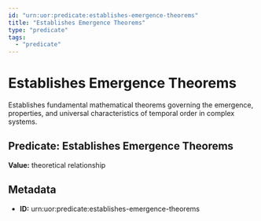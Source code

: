 ```yaml
---
id: "urn:uor:predicate:establishes-emergence-theorems"
title: "Establishes Emergence Theorems"
type: "predicate"
tags:
  - "predicate"
---
```


# Establishes Emergence Theorems

Establishes fundamental mathematical theorems governing the emergence, properties, and universal characteristics of temporal order in complex systems.

## Predicate: Establishes Emergence Theorems

**Value:** theoretical relationship

## Metadata

- **ID:** urn:uor:predicate:establishes-emergence-theorems
